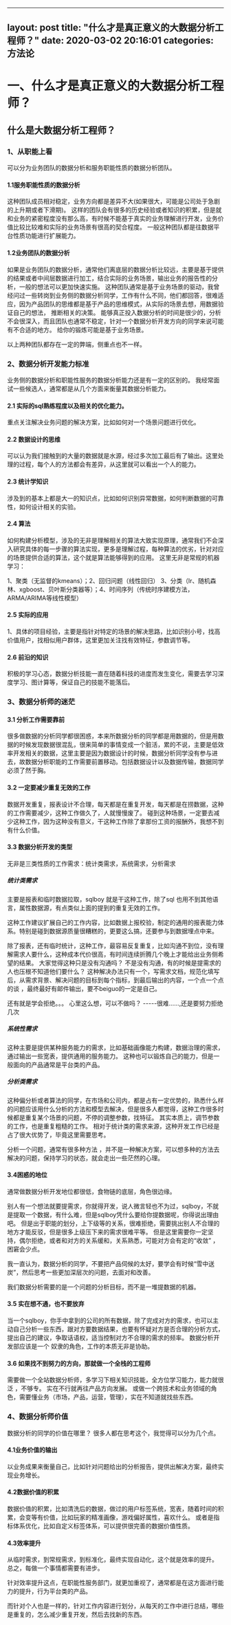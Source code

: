 
---
layout: post
title:  "什么才是真正意义的大数据分析工程师？"
date:   2020-03-02 20:16:01
categories: 方法论
---

# 一、什么才是真正意义的大数据分析工程师？

## 什么是大数据分析工程师？
### 1、从职能上看
可以分为业务团队的数据分析和服务职能性质的数据分析团队。

#### 1.1服务职能性质的数据分析
这种团队成员相对稳定，业务方向都是差异不大(如果很大，可能是公司处于急剧的上升期或者下滑期)。
这样的团队会有很多的历史经验或者知识的积累，但是就和业务的紧密程度没有那么高，有时候不能基于真实的业务理解进行开发，业务价值比较比较难和实际的业务场景有很高的契合程度。
一般这种团队都是往数据平台性质功能进行扩展能力。

#### 1.2业务团队的数据分析
如果是业务团队的数据分析，通常他们离底层的数据分析比较远，主要是基于提供的结果或者中间层数据进行加工，结合实际的业务场景，输出业务的报告性的分析，一般的想法可以更加快速实施。
这种团队通常是基于业务场景的驱动，我曾经问过一些转岗到业务侧的数据分析同学，工作有什么不同，他们都回答，很难适应，因为产品团队的思维都是基于产品的思维模式，从实际的场景去想，用数据验证自己的想法，
推断相关的决策。
能够真正投入数据分析的时间是很少的，分析不会很深入，而且团队也通常不稳定，针对一个数据分析开发方向的同学来说可能有不合适的地方。
给你的锻炼可能是基于业务场景。

以上两种团队都存在一定的弊端，侧重点也不一样。

### 2、数据分析开发能力标准
业务侧的数据分析和职能性服务的数据分析能力还是有一定的区别的。
我经常面试一些候选人，通常都是从几个方面来衡量其数据分析能力。
#### 2.1 实际的sql熟练程度以及相关的优化能力。
重点关注解决业务问题的解决方案，比如如何对一个场景问题进行优化。
#### 2.2 数据设计的思维
可以认为我们接触到的大量的数据就是水源，经过多次加工最后有了输出。这里处理的过程，每个人的方法都会有差异，从这里就可以看出一个人的能力。
#### 2.3 统计学知识
涉及到的基本上都是大一的知识点，比如如何识别异常数据，如何判断数据的可靠性，如何设计相关的实验。
#### 2.4 算法
如何构建分析模型，涉及的无非是理解相关的算法大致实现原理，通常我们不会深入研究具体的每一步骤的算法实现，更多是理解过程，每种算法的优劣，针对对应的场景提供合适的算法，这个就是算法能够得到的应用。
这里无非是常规的机器学习：

1、聚类（无监督的kmeans）；2、回归问题（线性回归）
3、分类（lr、随机森林、xgboost、贝叶斯分类器等）；4、时间序列（传统时序建模方法，ARMA/ARIMA等线性模型）

#### 2.5 实际的应用
1、具体的项目经验，主要是指针对特定的场景的解决思路，比如识别小号，找高价值用户，找相似用户群体，这里更加关注找有效特征，参数调节等。

#### 2.6 前沿的知识
积极的学习心态，数据分析技能一直在随着科技的进度而发生变化，需要去学习深度学习、图计算等，保证自己的技能不能落后。

### 3、数据分析师的迷茫
#### 3.1 分析工作需要靠前
很多做数据的分析同学都很困惑，本来所数据分析的同学都是用数据的，但是用数据的时候发现数据很混乱，很来简单的事情变成一个脏活，累的不说，主要是低效率开发相关的数据，这里主要是因为数据设计的时候，数据分析同学没有参与进去，故数据分析职能的工作需要前置移动。包括数据设计以及数据传输，数据同学必须了然于胸。

#### 3.2 一定要减少重复无效的工作
数据开发重复，报表设计不合理，每天都是在重复开发，每天都是在捞数据，这种的工作需要减少，这种工作做久了，人就慢慢废了。
碰到这种场景，一定要去减少这种工作，因为这种没有意义，干这种工作除了拿那份工资的报酬外，我想不到有什么价值。

#### 3.3 数据分析开发的类型
无非是三类性质的工作需求：统计类需求，系统需求，分析需求
##### 统计类需求
主要是报表和临时数据拉取，sqlboy 就是干这种工作，除了sql 也用不到其他语言，属性数据源，有点类似上面的提到的重复无效的工作。

这种工作建议扩展自己的工作内容，比如数据上报校验，制定的通用的报表能力体系。特别是碰到数据源质量很糟糕的，更要这么搞，还要参与到数据埋点中来。

除了报表，还有临时统计，这种工作，最容易反复重复，比如沟通不到位，没有理解需求人要什么，这种成本代价很高，有时间连续折腾几个晚上才能给出业务侧希望的结果。
大家觉得这种只是没有沟通吗？ 不是没有沟通，有的时候是提需求的人也压根不知道他们要什么？
这种解决办法只有一个，写需求文档，规范化填写后，从需求背景、解决问题的目标到每个指标，到最后输出的内容，一个点一个点的谈 ，最终最好有邮件输出，要不beiguo的一定是自己。

还有就是学会拒绝。。。 心里这么想，可以不做吗？ -----很难......,还是要努力拒绝几次




##### 系统性需求
这种主要是提供某种服务能力的需求，比如基础画像能力构建，数据治理的需求，通过输出一些宽表，提供通用的服务能力。 这种也可以锻炼自己的能力，但是一般面向的产品通常是平台类的产品。

##### 分析类需求
这种偏分析或者算法的同学，在市场和公司内，都是占有一定优势的，熟悉什么样的问题应该用什么分析的方法和模型去解决，但是很多人都觉得，这种工作很多时候都是重复某个场景的问题，不停的调整参数，找特征。 其实本质上，调节参数的工作，也是重复粗糙的工作。
相对于统计类的需求来源，这种开发工作已经是占了很大优势了，毕竟这里需要思考。

分析一个问题，通常有很多种方法 ，并不是一种解决方案，可以想多种的方法去解决的问题，保持学习的状态，就会走出一些茫然的心理。

#### 3.4困惑的地位
通常做数据分析开发地位都很低，食物链的底层，角色很边缘。

别人有一个想法就要提需求，你就得开发，说人微言轻也不为过，sqlboy，不就是提取一个数据，有什么难，但是sqlboy凭什么要给你提数据呢，你得说出理由吧。
 但是出于职能的划分，上下级等的关系，很难拒绝，需要挑出别人不合理的地方才能反驳，但是很多上级压下来的需求很难平等。
但是这里需要你一定坚持，偶尔拒绝，或者和对方的关系缓和，关系熟悉，可能对方会有定的“收敛” ，困窘会少点。

我一直认为，数据分析的同学，不要把产品伺候的太好，要学会有时候“雪中送炭”，然后思考一些更加深层次的问题，去面对和改善。

我们数据分析需要的是一个问题的分析目标，而不是一堆提数据的机器。

#### 3.5 实在想不通，也不要放弃

当一个sqlboy，你手中拿到的公司的所有数据，除了完成对方的需求，也可以主动自己分析一些东西，跟对方要数据结果，也要有怀疑对方是否合理的分析方式，提出自己的建议，争取话语权，适当控制对方不合理的需求的频率。
 数据分析开发部应该是一个 奴隶的角色，工作的本质无非是协助。

#### 3.6 如果找不到努力的方向，那就做一个全栈的工程师

需要做一个全站数据分析师，多学习下相关知识技能，全方位学习能力，能力就很泛 ，不够专。
实在不行就再往产品方向发展。
或做一个跨技术和业务领域的角色，需要懂业务（市场，产品，运营，管理），实在不知道就找些东西。


### 4、数据分析师价值
数据分析的同学的价值在哪里？ 很多人都在思考这个，我觉得可以分为几个点。

#### 4.1业务价值的输出
以业务成果来衡量自己，比如针对问题给出的分析报告，提供出解决方案，最终实现业务增长。

#### 4.2数据价值的积累
数据价值的积累，比如清洗后的数据，做过的用户标签系统，宽表，随着时间的积累，会变等有价值，比如玩家的精准画像，游戏偏好属性，喜欢什么。
或者是指标体系优化，比如自定义标签体系，可以提供很完善的数据价值性质。


#### 4.3效率提升
从临时需求，到常规需求，到标准化，最终实现自动化，这个就是效率的提升。
总之，每做一个事情都需要有进步。

针对效率提升这点，在职能性服务部门，就更加重视了，通常都是在这方面进行能力的提升，行为平台类的产品。

而针对个人也是一样的，针对工作内容进行划分，从每天的工作中进行总结，哪些是重复的，怎么减少重复开发，然后去找新的东西。
